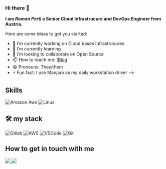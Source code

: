 ### Hi there 👋

__I am *Roman Pertl* a Senior Cloud Infrastrucure and DevOps Engineer from Austria.__

Here are some ideas to get you started:

- 🔭 I’m currently working on Cloud bases Infrastrucures
- 🌱 I’m currently learning 
- 👯 I’m looking to collaborate on Open Source
- 📫 How to reach me: |[Blog](https://roman.pertl.org/)
- 😄 Pronouns: They/them
- ⚡ Fun fact: I use Manjaro as my daily workstation driver
-->

## Skills
![Amazon Aws](https://img.shields.io/badge/amazon-aws.svg?style=for-the-badge&logo=amazon-aws&color=232F3E)
![Linux](https://img.shields.io/badge/-linux-772953?style=for-the-badge&logo=linux)

## 🛠 my stack
![Gitlab](https://img.shields.io/badge/-gitlab-FCA121?style=for-the-badge&logo=gitlab)
![AWS](https://img.shields.io/badge/-aws-232F3E?style=for-the-badge&logo=amazon-aws)
![VSCode](https://img.shields.io/badge/-vscode-007ACC?style=for-the-badge&logo=visual-studio-code)
![Git](https://img.shields.io/badge/git%20-%23F05033.svg?&style=for-the-badge&logo=git&logoColor=white)

## How to get in touch with me

<a href="https://www.linkedin.com/in/roman-pertl-238429145/">
    <img src="https://img.shields.io/badge/linkedin-roman_pertl-red?style=for-the-badge&logo=linkedin&logoColor=violet&color=violet" >
</a>
    
<a  href="https://roman.pertl.org/">
    <img src="https://img.shields.io/badge/website-https%3A%2F%2Froman.pertl.org-red
    ?style=for-the-badge&logo=blogger&logoColor=violet&color=violet"">
</a>

<!--
**roock/roock** is a ✨ _special_ ✨ repository because its `README.md` (this file) appears on your GitHub profile.
-->
